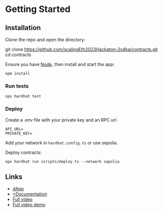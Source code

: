 # Getting Started

## Installation

Clone the repo and open the directory:

git clone https://github.com/scalingEth2023Hackaton-2s4ka/contracts.git
cd contracts


Ensure you have [Node](https://nodejs.org/), then install and start the app:

`npm install`

### Run tests
`npx hardhat test`

### Deploy

Create a .env file with your private key and an RPC url

```dotenv
API_URL=
PRIVATE_KEY=
```

Add your network in `hardhat.config.ts` or use sepolia.

Deploy contracts:

`npx hardhat run scripts/deploy.ts --network sepolia`


## Links
* [dApp](https://github.com/scalingEth2023Hackaton-2s4ka/dApp)
* [+Documentation](https://github.com/scalingEth2023Hackaton-2s4ka/contracts/tree/develop/doc)
* [Full video]() 
* [Full video demo]() 
